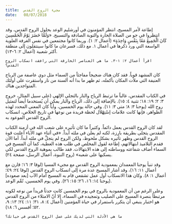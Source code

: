 ```yaml
---
title:  مجيء الروح القدس
date:   08/07/2018
---
```


إطاعة لأمر المسيح، انتظر المؤمنون في أورشليم الوعد بحلول الروح القدس، وقد انتظروا في جو من الصلاة الحارة والتوبة الصادقة والتسبيح. «وَلَمَّا حَضَرَ يَوْمُ الْخَمْسِينَ كَانَ الْجَمِيعُ مَعًا بِنَفْسٍ وَاحِدَةٍ» (أعمال ٢: ١). وربما كانوا مجتمعين في نفس الغرفة العلوية الواسعة التي ورد ذكرها في أعمال ١. مع ذلك، فسرعان ما كانوا سينتقلون إلى منطقة أكثر شعبية (أعمال ٢: ٦-١٣).

`اقرأ أعمال ٢: ١-٣. ما هي العناصر الخارقة التي رافقت انسكاب الروح القدس؟`

كان المشهد قوياً. فقد كان هناك ضجيجاً مفاجئاً من السماء مثل دوي عاصفة من الرياح العنيفة التي ملأت المكان بأكمله، ثم ظهر ما بدا أنه ألسنة من نار واستقرت على أولئك المتواجدين هناك.

في الكتاب المقدس، غالباً ما ترتبط الرياح والنار بالتجلي الإلهي (على سبيل المثال، خروج ٣: ٢؛ ١٩: ١٨؛ تثنية ٤: ١٥). بالإضافة إلى ذلك، الرياح والنار يمكن أن يُستخدما أيضاً لتمثيل روح الله (يوحنا ٣: ٨؛ متى ٣: ١١). وفي حالة يوم الخمسين، وأياً كان المعنى المحدد لهذه الظواهر، فإنها كانت علامات إسْتِهْلال لحظة فريدة من نوعها في تاريخ الخلاص، انسكاب الروح القدس الموعود به.

لقد كان الروح القدس يعمل دائماً. وكثيراً ما كان تأثيره على شعب الله في أزمنة الكتاب المقدس يتجلى بطريقة بارزة، لكنه لم يعلن في ملئه أبداً. «في أثناء عهد الآباء أعلنت قوة الروح القدس وظهر تأثيره بشكل ملحوظ، ولكن الروح لم يتجلَّ في ملئه أبداً. أما الآن فقدم التلاميذ ابتهالاتهم، إطاعة لقول المخلص في طلب هذه العطية، كما أن المسيح في السماء أضاف شفاعته ووساطته إلى هذه الابتهالات. فقد طالب بموهبة الروح القدس لكي يسكبها على شعبه» (روح النبوة، أعمال الرسل، صفحة ٢٤).

وقد تنبأ يوحنا المعمدان بمعمودية الروح القدس مع مجيء المسيا (لوقا ٣: ١٦؛ قارن مع أعمال ١١: ١٦)، وقد أشار المسيح عدة مرة إلى انسكاب الروح القدس (لوقا ٢٤: ٤٩؛ أعمال ١: ٨). وكان هذا الانسكاب أول عمل تشفعي قام به المسيح أمام الآب [بعد صعوده] (يوحنا ١٤: ١٦، ٢٦؛ ١٥: ٢٦). وفي يوم الخمسين، تُمِّم الوعد.

وعلى الرغم من أن المعمودية بالروح في يوم الخمسين كانت حدثاً فريداً من نوعه لكونه مرتبطاً بنصرة المسيح على الصليب وتمجيده في السماء، إلا أنّ الامتلاء من الروح القدس هو اختبار ينبغي أن يتكرر باستمرار في حياة المؤمنين (أعمال ٤: ٨، ٣١؛ ١١: ٢٤؛ ١٣: ٩، ٥٢؛ أفسس ٦: ١٨).

`ما هي الأدلة التي لديك على عمل الروح القدس في حياتك؟`